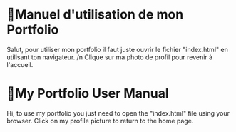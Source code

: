 # 📑Manuel d'utilisation de mon Portfolio

Salut, pour utiliser mon portfolio il faut juste ouvrir le fichier "index.html" en utilisant ton navigateur. /n
Clique sur ma photo de profil pour revenir à l'accueil.

# 📑My Portfolio User Manual

Hi, to use my portfolio you just need to open the "index.html" file using your browser.
Click on my profile picture to return to the home page.
